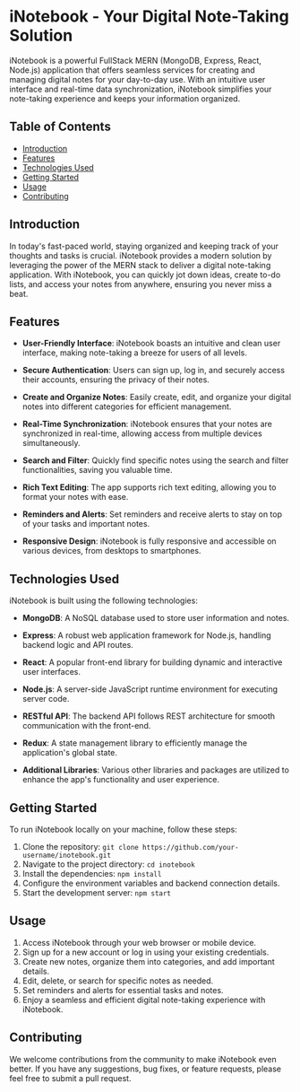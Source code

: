 # iNotebook - Your Digital Note-Taking Solution

iNotebook is a powerful FullStack MERN (MongoDB, Express, React, Node.js) application that offers seamless services for creating and managing digital notes for your day-to-day use. With an intuitive user interface and real-time data synchronization, iNotebook simplifies your note-taking experience and keeps your information organized.

## Table of Contents

- [Introduction](#introduction)
- [Features](#features)
- [Technologies Used](#technologies-used)
- [Getting Started](#getting-started)
- [Usage](#usage)
- [Contributing](#contributing)

## Introduction

In today's fast-paced world, staying organized and keeping track of your thoughts and tasks is crucial. iNotebook provides a modern solution by leveraging the power of the MERN stack to deliver a digital note-taking application. With iNotebook, you can quickly jot down ideas, create to-do lists, and access your notes from anywhere, ensuring you never miss a beat.

## Features

- **User-Friendly Interface**: iNotebook boasts an intuitive and clean user interface, making note-taking a breeze for users of all levels.

- **Secure Authentication**: Users can sign up, log in, and securely access their accounts, ensuring the privacy of their notes.

- **Create and Organize Notes**: Easily create, edit, and organize your digital notes into different categories for efficient management.

- **Real-Time Synchronization**: iNotebook ensures that your notes are synchronized in real-time, allowing access from multiple devices simultaneously.

- **Search and Filter**: Quickly find specific notes using the search and filter functionalities, saving you valuable time.

- **Rich Text Editing**: The app supports rich text editing, allowing you to format your notes with ease.

- **Reminders and Alerts**: Set reminders and receive alerts to stay on top of your tasks and important notes.

- **Responsive Design**: iNotebook is fully responsive and accessible on various devices, from desktops to smartphones.

## Technologies Used

iNotebook is built using the following technologies:

- **MongoDB**: A NoSQL database used to store user information and notes.

- **Express**: A robust web application framework for Node.js, handling backend logic and API routes.

- **React**: A popular front-end library for building dynamic and interactive user interfaces.

- **Node.js**: A server-side JavaScript runtime environment for executing server code.

- **RESTful API**: The backend API follows REST architecture for smooth communication with the front-end.

- **Redux**: A state management library to efficiently manage the application's global state.

- **Additional Libraries**: Various other libraries and packages are utilized to enhance the app's functionality and user experience.

## Getting Started

To run iNotebook locally on your machine, follow these steps:

1. Clone the repository: `git clone https://github.com/your-username/inotebook.git`
2. Navigate to the project directory: `cd inotebook`
3. Install the dependencies: `npm install`
4. Configure the environment variables and backend connection details.
5. Start the development server: `npm start`

## Usage

1. Access iNotebook through your web browser or mobile device.
2. Sign up for a new account or log in using your existing credentials.
3. Create new notes, organize them into categories, and add important details.
4. Edit, delete, or search for specific notes as needed.
5. Set reminders and alerts for essential tasks and notes.
6. Enjoy a seamless and efficient digital note-taking experience with iNotebook.

## Contributing

We welcome contributions from the community to make iNotebook even better. If you have any suggestions, bug fixes, or feature requests, please feel free to submit a pull request. 

